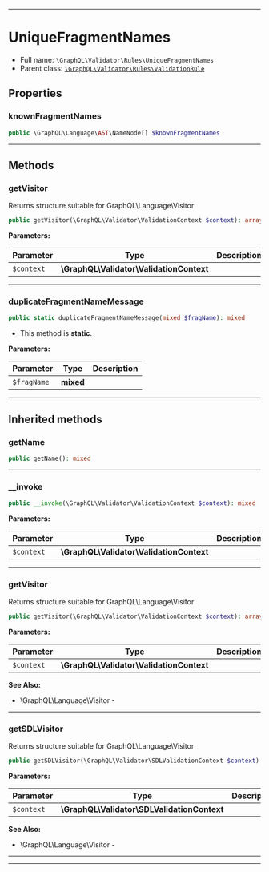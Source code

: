 ***

# UniqueFragmentNames





* Full name: `\GraphQL\Validator\Rules\UniqueFragmentNames`
* Parent class: [`\GraphQL\Validator\Rules\ValidationRule`](./ValidationRule.md)



## Properties


### knownFragmentNames



```php
public \GraphQL\Language\AST\NameNode[] $knownFragmentNames
```






***

## Methods


### getVisitor

Returns structure suitable for GraphQL\Language\Visitor

```php
public getVisitor(\GraphQL\Validator\ValidationContext $context): array
```








**Parameters:**

| Parameter | Type | Description |
|-----------|------|-------------|
| `$context` | **\GraphQL\Validator\ValidationContext** |  |




***

### duplicateFragmentNameMessage



```php
public static duplicateFragmentNameMessage(mixed $fragName): mixed
```



* This method is **static**.




**Parameters:**

| Parameter | Type | Description |
|-----------|------|-------------|
| `$fragName` | **mixed** |  |




***


## Inherited methods


### getName



```php
public getName(): mixed
```











***

### __invoke



```php
public __invoke(\GraphQL\Validator\ValidationContext $context): mixed
```








**Parameters:**

| Parameter | Type | Description |
|-----------|------|-------------|
| `$context` | **\GraphQL\Validator\ValidationContext** |  |




***

### getVisitor

Returns structure suitable for GraphQL\Language\Visitor

```php
public getVisitor(\GraphQL\Validator\ValidationContext $context): array
```








**Parameters:**

| Parameter | Type | Description |
|-----------|------|-------------|
| `$context` | **\GraphQL\Validator\ValidationContext** |  |



**See Also:**

* \GraphQL\Language\Visitor - 

***

### getSDLVisitor

Returns structure suitable for GraphQL\Language\Visitor

```php
public getSDLVisitor(\GraphQL\Validator\SDLValidationContext $context): array
```








**Parameters:**

| Parameter | Type | Description |
|-----------|------|-------------|
| `$context` | **\GraphQL\Validator\SDLValidationContext** |  |



**See Also:**

* \GraphQL\Language\Visitor - 

***


***

